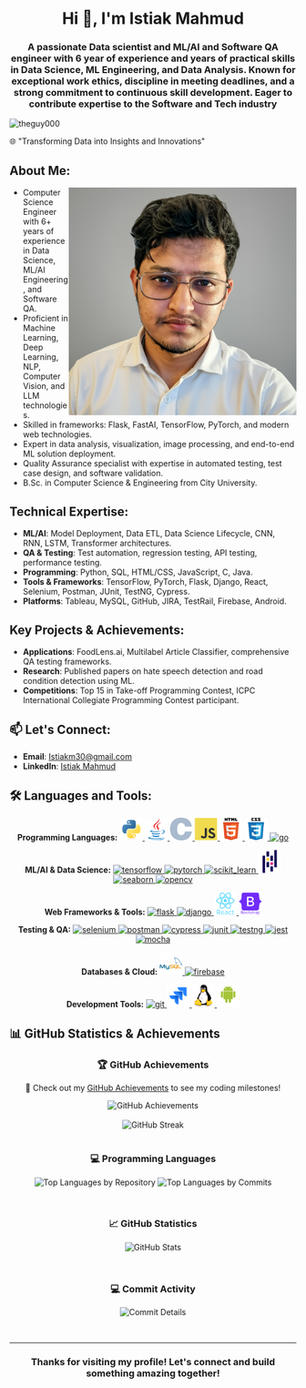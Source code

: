 <h1 align="center">Hi 👋, I'm Istiak Mahmud</h1>
<h3 align="center">A passionate Data scientist and ML/AI and Software QA engineer with 6 year of experience and years of practical skills in Data Science, ML Engineering, and Data Analysis. Known for exceptional work ethics, discipline in meeting deadlines, and a strong commitment to continuous skill development. Eager to contribute expertise to the Software and Tech industry</h3>

<p align="left"> <img src="https://komarev.com/ghpvc/?username=theguy000&label=Profile%20views&color=0e75b6&style=flat" alt="theguy000" /> </p>

🌐 "Transforming Data into Insights and Innovations"

## About Me:

<img align="right" alt="Coding" width="400" src="https://github.com/theguy000/theguy000/blob/main/me.png">

   - Computer Science Engineer with 6+ years of experience in Data Science, ML/AI Engineering, and Software QA.
   - Proficient in Machine Learning, Deep Learning, NLP, Computer Vision, and LLM technologies.
   - Skilled in frameworks: Flask, FastAI, TensorFlow, PyTorch, and modern web technologies.
   - Expert in data analysis, visualization, image processing, and end-to-end ML solution deployment.
   - Quality Assurance specialist with expertise in automated testing, test case design, and software validation.
   - B.Sc. in Computer Science & Engineering from City University.

## Technical Expertise:

   - **ML/AI**: Model Deployment, Data ETL, Data Science Lifecycle, CNN, RNN, LSTM, Transformer architectures.
   - **QA & Testing**: Test automation, regression testing, API testing, performance testing.
   - **Programming**: Python, SQL, HTML/CSS, JavaScript, C, Java.
   - **Tools & Frameworks**: TensorFlow, PyTorch, Flask, Django, React, Selenium, Postman, JUnit, TestNG, Cypress.
   - **Platforms**: Tableau, MySQL, GitHub, JIRA, TestRail, Firebase, Android.

## Key Projects & Achievements:

   - **Applications**: FoodLens.ai, Multilabel Article Classifier, comprehensive QA testing frameworks.
   - **Research**: Published papers on hate speech detection and road condition detection using ML.
   - **Competitions**: Top 15 in Take-off Programming Contest, ICPC International Collegiate Programming Contest participant.

## 📫 Let's Connect:

   - **Email**: Istiakm30@gmail.com
   - **LinkedIn**: [Istiak Mahmud](https://www.linkedin.com/in/theguy007/)


## 🛠️ Languages and Tools:

<div align="center">

**Programming Languages:**
<a href="https://www.python.org" target="_blank" rel="noreferrer"> <img src="https://raw.githubusercontent.com/devicons/devicon/master/icons/python/python-original.svg" alt="python" width="40" height="40"/> </a>
<a href="https://www.java.com" target="_blank" rel="noreferrer"> <img src="https://raw.githubusercontent.com/devicons/devicon/master/icons/java/java-original.svg" alt="java" width="40" height="40"/> </a>
<a href="https://www.cprogramming.com/" target="_blank" rel="noreferrer"> <img src="https://raw.githubusercontent.com/devicons/devicon/master/icons/c/c-original.svg" alt="c" width="40" height="40"/> </a>
<a href="https://developer.mozilla.org/en-US/docs/Web/JavaScript" target="_blank" rel="noreferrer"> <img src="https://raw.githubusercontent.com/devicons/devicon/master/icons/javascript/javascript-original.svg" alt="javascript" width="40" height="40"/> </a>
<a href="https://www.w3.org/html/" target="_blank" rel="noreferrer"> <img src="https://raw.githubusercontent.com/devicons/devicon/master/icons/html5/html5-original-wordmark.svg" alt="html5" width="40" height="40"/> </a>
<a href="https://www.w3schools.com/css/" target="_blank" rel="noreferrer"> <img src="https://raw.githubusercontent.com/devicons/devicon/master/icons/css3/css3-original-wordmark.svg" alt="css3" width="40" height="40"/> </a>
<a href="https://golang.org" target="_blank" rel="noreferrer"> <img src="https://www.vectorlogo.zone/logos/golang/golang-icon.svg" alt="go" width="40" height="40"/> </a>

**ML/AI & Data Science:**
<a href="https://www.tensorflow.org" target="_blank" rel="noreferrer"> <img src="https://www.vectorlogo.zone/logos/tensorflow/tensorflow-icon.svg" alt="tensorflow" width="40" height="40"/> </a>
<a href="https://pytorch.org/" target="_blank" rel="noreferrer"> <img src="https://www.vectorlogo.zone/logos/pytorch/pytorch-icon.svg" alt="pytorch" width="40" height="40"/> </a>
<a href="https://scikit-learn.org/" target="_blank" rel="noreferrer"> <img src="https://upload.wikimedia.org/wikipedia/commons/0/05/Scikit_learn_logo_small.svg" alt="scikit_learn" width="40" height="40"/> </a>
<a href="https://pandas.pydata.org/" target="_blank" rel="noreferrer"> <img src="https://raw.githubusercontent.com/devicons/devicon/2ae2a900d2f041da66e950e4d48052658d850630/icons/pandas/pandas-original.svg" alt="pandas" width="40" height="40"/> </a>
<a href="https://seaborn.pydata.org/" target="_blank" rel="noreferrer"> <img src="https://seaborn.pydata.org/_images/logo-mark-lightbg.svg" alt="seaborn" width="40" height="40"/> </a>
<a href="https://opencv.org/" target="_blank" rel="noreferrer"> <img src="https://www.vectorlogo.zone/logos/opencv/opencv-icon.svg" alt="opencv" width="40" height="40"/> </a>

**Web Frameworks & Tools:**
<a href="https://flask.palletsprojects.com/en/stable/" target="_blank" rel="noreferrer"> <img src="https://www.vectorlogo.zone/logos/palletsprojects_flask/palletsprojects_flask-icon~v2.svg" alt="flask" width="40" height="40"/> </a>
<a href="https://www.djangoproject.com/" target="_blank" rel="noreferrer"> <img src="https://cdn.worldvectorlogo.com/logos/django.svg" alt="django" width="40" height="40"/> </a>
<a href="https://reactjs.org/" target="_blank" rel="noreferrer"> <img src="https://raw.githubusercontent.com/devicons/devicon/master/icons/react/react-original-wordmark.svg" alt="react" width="40" height="40"/> </a>
<a href="https://getbootstrap.com" target="_blank" rel="noreferrer"> <img src="https://raw.githubusercontent.com/devicons/devicon/master/icons/bootstrap/bootstrap-plain-wordmark.svg" alt="bootstrap" width="40" height="40"/> </a>

**Testing & QA:**
<a href="https://www.selenium.dev" target="_blank" rel="noreferrer"> <img src="https://raw.githubusercontent.com/detain/svg-logos/780f25886640cef088af994181646db2f6b1a3f8/svg/selenium-logo.svg" alt="selenium" width="40" height="40"/> </a>
<a href="https://postman.com" target="_blank" rel="noreferrer"> <img src="https://www.vectorlogo.zone/logos/getpostman/getpostman-icon.svg" alt="postman" width="40" height="40"/> </a>
<a href="https://cypress.io" target="_blank" rel="noreferrer"> <img src="https://raw.githubusercontent.com/simple-icons/simple-icons/6e46ec1fc23b60c8fd0d2f2ff46db82e16dbd75f/icons/cypress.svg" alt="cypress" width="40" height="40"/> </a>
<a href="https://junit.org/junit5/" target="_blank" rel="noreferrer"> <img src="https://junit.org/junit5/assets/img/junit5-logo.png" alt="junit" width="40" height="40"/> </a>
<a href="https://testng.org" target="_blank" rel="noreferrer"> <img src="https://avatars.githubusercontent.com/u/12528662?s=200&v=4" alt="testng" width="40" height="40"/> </a>
<a href="https://jestjs.io" target="_blank" rel="noreferrer"> <img src="https://www.vectorlogo.zone/logos/jestjsio/jestjsio-icon.svg" alt="jest" width="40" height="40"/> </a>
<a href="https://mochajs.org" target="_blank" rel="noreferrer"> <img src="https://www.vectorlogo.zone/logos/mochajs/mochajs-icon.svg" alt="mocha" width="40" height="40"/> </a>

**Databases & Cloud:**
<a href="https://www.mysql.com/" target="_blank" rel="noreferrer"> <img src="https://raw.githubusercontent.com/devicons/devicon/master/icons/mysql/mysql-original-wordmark.svg" alt="mysql" width="40" height="40"/> </a>
<a href="https://firebase.google.com/" target="_blank" rel="noreferrer"> <img src="https://www.vectorlogo.zone/logos/firebase/firebase-icon.svg" alt="firebase" width="40" height="40"/> </a>

**Development Tools:**
<a href="https://git-scm.com/" target="_blank" rel="noreferrer"> <img src="https://www.vectorlogo.zone/logos/git-scm/git-scm-icon.svg" alt="git" width="40" height="40"/> </a>
<a href="https://www.atlassian.com/software/jira" target="_blank" rel="noreferrer"> <img src="https://raw.githubusercontent.com/devicons/devicon/master/icons/jira/jira-original.svg" alt="jira" width="40" height="40"/> </a>
<a href="https://www.linux.org/" target="_blank" rel="noreferrer"> <img src="https://raw.githubusercontent.com/devicons/devicon/master/icons/linux/linux-original.svg" alt="linux" width="40" height="40"/> </a>
<a href="https://developer.android.com" target="_blank" rel="noreferrer"> <img src="https://raw.githubusercontent.com/devicons/devicon/master/icons/android/android-original-wordmark.svg" alt="android" width="40" height="40"/> </a>

</div>

## 📊 GitHub Statistics & Achievements

<!-- GitHub's Native Achievements -->
<div align="center">
  <h3>🏆 GitHub Achievements</h3>
  <p>🌟 Check out my <a href="https://github.com/theguy000?tab=achievements">GitHub Achievements</a> to see my coding milestones!</p>
  <img src="https://github-profile-trophy.vercel.app/?username=theguy000&theme=github_dark&no-frame=true&no-bg=true&margin-w=4&column=4" alt="GitHub Achievements" />
</div>

<br/>

<!-- GitHub Streak  with github dark theme -->
<div align="center">
  <img src="https://streak-stats.demolab.com/?user=theguy000&theme=github-dark&ring=FFA500&fire=FFD700&currStreakLabel=FFA500&hide_border=true" alt="GitHub Streak" />
</div>

<br/>

<!-- Consolidated Language Statistics -->
<div align="center">
  <h3>💻 Programming Languages</h3>
  <p align="center">
    <img src="https://github-profile-summary-cards.vercel.app/api/cards/repos-per-language?username=theguy000&theme=github_dark" alt="Top Languages by Repository" />
    <img src="https://github-profile-summary-cards.vercel.app/api/cards/most-commit-language?username=theguy000&theme=github_dark" alt="Top Languages by Commits" />
  </p>
</div>

<br/>

<!-- Essential Statistics -->
<div align="center">
  <h3>📈 GitHub Statistics</h3>
  <p align="center">
    <img src="https://github-readme-stats.vercel.app/api?username=theguy000&show_icons=true&theme=github_dark&count_private=true&rank_icon=github&include_all_commits=true&hide=issues&show=prs_merged,comments" alt="GitHub Stats" />
  </p>
</div>

<br/>

<!-- Commit Statistics -->
<div align="center">
  <h3>💻 Commit Activity</h3>
  <p align="center">
    <img src="https://github-profile-summary-cards.vercel.app/api/cards/profile-details?username=theguy000&theme=github_dark" alt="Commit Details" />
  </p>
</div>

<br/>

---

<div align="center">
  <h3>Thanks for visiting my profile! Let's connect and build something amazing together!</h3>
</div>
